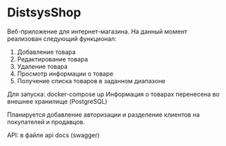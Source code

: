 # DistsysShop

Веб-приложение для интернет-магазина. На данный момент реализован следующий функционал:
1. Добавление товара
2. Редактирование товара
3. Удаление товара
4. Просмотр информации о товаре
4. Получение списка товаров в заданном диапазоне

Для запуска: docker-compose up
Информация о товарах перенесена во внешнее хранилище (PostgreSQL)

Планируется добавление авторизации и разделение клиентов на покупателей и продавцов. 

API: в файле api docs (swagger)
